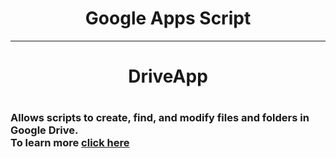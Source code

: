 <h1 align="center">Google Apps Script</h1>
<hr>
<h1 align="center">DriveApp<h1>
  
<h3>Allows scripts to create, find, and modify files and folders in Google Drive.
<br>
To learn more <a href="https://developers.google.com/apps-script/reference/drive/drive-app">click here</a></h3>
